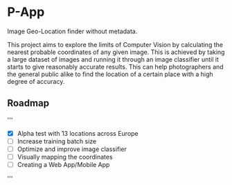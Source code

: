 # P-App
Image Geo-Location finder without metadata.

This project aims to explore the limits of Computer Vision by calculating the nearest probable coordinates of any given image. This is achieved by taking a large dataset of images and running it through an image classifier until it starts to give reasonably accurate results. This can help photographers and the general public alike to find the location of a certain place with a high degree of accuracy.

## Roadmap

''' 
- [x] Alpha test with 13 locations across Europe 
- [ ] Increase training batch size
- [ ] Optimize and improve image classifier
- [ ] Visually mapping the coordinates
- [ ] Creating a Web App/Mobile App

'''


